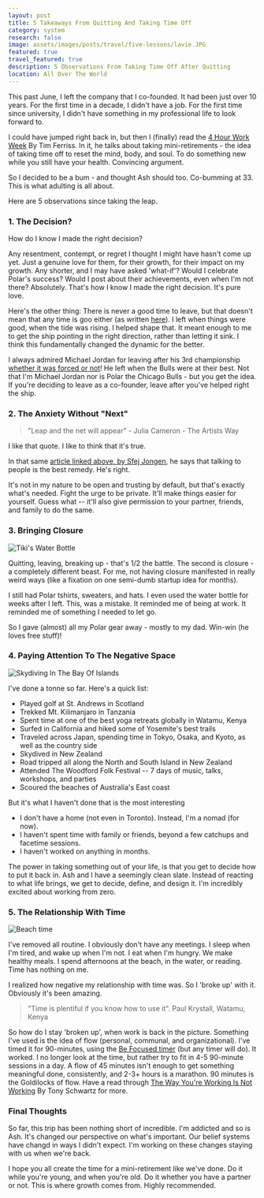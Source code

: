 ```yaml
---
layout: post
title: 5 Takeaways From Quitting And Taking Time Off
category: system
research: false
image: assets/images/posts/travel/five-lessons/lavie.JPG
featured: true
travel_featured: true
description: 5 Observations From Taking Time Off After Quitting
location: All Over The World
---
```


This past June, I left the company that I co-founded. It had been just over 10 years. For the first time in a decade, I didn't have a job. For the first time since university, I didn't have something in my professional life to look forward to.

I could have jumped right back in, but then I (finally) read the [4 Hour Work Week](https://en.wikipedia.org/wiki/The_4-Hour_Workweek) By Tim Ferriss. In it, he talks about taking mini-retirements - the idea of taking time off to reset the mind, body, and soul. To do something new while you still have your health. Convincing argument.

So I decided to be a bum - and thought Ash should too. Co-bumming at 33. This is what adulting is all about.

Here are 5 observations since taking the leap.

### 1. The Decision?

How do I know I made the right decision?

Any resentment, contempt, or regret I thought I might have hasn't come up yet. Just a genuine love for them, for their growth, for their impact on my growth. Any shorter, and I may have asked 'what-if'? Would I celebrate Polar's success? Would I post about their achievements, even when I'm not there? Absolutely. That's how I know I made the right decision. It's pure love.

Here's the other thing:
There is never a good time to leave, but that doesn't mean that any time is goo either (as written [here](https://www.linkedin.com/pulse/quitting-your-job-taking-time-off-4-observations-sjef-jongen/)). I left when things were good, when the tide was rising. I helped shape that. It meant enough to me to get the ship pointing in the right direction, rather than letting it sink. I think this fundamentally changed the dynamic for the better.

I always admired Michael Jordan for leaving after his 3rd championship [whether it was forced or not](https://bleacherreport.com/articles/131997-mjs-1st-retirement-was-it-a-secret-suspension)! He left when the Bulls were at their best. Not that I'm Michael Jordan nor is Polar the Chicago Bulls - but you get the idea. If you're deciding to leave as a co-founder, leave after you've helped right the ship.

### 2. The Anxiety Without "Next"

> "Leap and the net will appear" - Julia Cameron - The Artists Way

I like that quote. I like to think that it's true.

In that same [article linked above, by Sfej Jongen](https://www.linkedin.com/pulse/quitting-your-job-taking-time-off-4-observations-sjef-jongen/), he says that talking to people is the best remedy. He's right.

It's not in my nature to be open and trusting by default, but that's exactly what's needed. Fight the urge to be private. It'll make things easier for yourself. Guess what -- it'll also give permission to your partner, friends, and family to do the same.

### 3. Bringing Closure

![Tiki's Water Bottle]({{site.url}}/assets/images/posts/travel/five-lessons/tikibottle.JPG "Tiki's New And Improved Water Bottle")

Quitting, leaving, breaking up - that's 1/2 the battle. The second is closure - a completely different beast. For me, not having closure manifested in really weird ways (like a fixation on one semi-dumb startup idea for months).

I still had Polar tshirts, sweaters, and hats. I even used the water bottle for weeks after I left. This, was a mistake. It reminded me of being at work. It reminded me of something I needed to let go.

So I gave (almost) all my Polar gear away - mostly to my dad. Win-win (he loves free stuff)!

### 4. Paying Attention To The Negative Space

![Skydiving In The Bay Of Islands]({{site.url}}/assets/images/posts/travel/five-lessons/negative_space.JPG "Skydiving In The Bay Of Islands")

I've done a tonne so far. Here's a quick list:

- Played golf at St. Andrews in Scotland
- Trekked Mt. Kilimanjaro in Tanzania
- Spent time at one of the best yoga retreats globally in Watamu, Kenya
- Surfed in California and hiked some of Yosemite's best trails
- Traveled across Japan, spending time in Tokyo, Osaka, and Kyoto, as well as the country side
- Skydived in New Zealand
- Road tripped all along the North and South Island in New Zealand
- Attended The Woodford Folk Festival -- 7 days of music, talks, workshops, and parties
- Scoured the beaches of Australia's East coast

But it's what I haven't done that is the most interesting

- I don't have a home (not even in Toronto). Instead, I'm a nomad (for now).
- I haven't spent time with family or friends, beyond a few catchups and facetime sessions.
- I haven't worked on anything in months.

The power in taking something out of your life, is that you get to decide how to put it back in. Ash and I have a seemingly clean slate. Instead of reacting to what life brings, we get to decide, define, and design it. I'm incredibly excited about working from zero.

### 5. The Relationship With Time

![Beach time]({{site.url}}/assets/images/posts/travel/five-lessons/lavie.JPG "Beach time")

I've removed all routine. I obviously don't have any meetings. I sleep when I'm tired, and wake up when I'm not. I eat when I'm hungry. We make healthy meals. I spend afternoons at the beach, in the water, or reading. Time has nothing on me.

I realized how negative my relationship with time was. So I 'broke up' with it. Obviously it's been amazing.

> "Time is plentiful if you know how to use it". Paul Krystall, Watamu, Kenya

So how do I stay 'broken up', when work is back in the picture. Something I've used is the idea of flow (personal, communal, and organizational). I've timed it for 90-minutes, using the [Be Focused timer](https://itunes.apple.com/us/app/be-focused-focus-timer/id973134470?mt=12) (but any timer will do). It worked. I no longer look at the time, but rather try to fit in 4-5 90-minute sessions in a day. A flow of 45 minutes isn't enough to get something meaningful done, consistently, and 2-3+ hours is a marathon. 90 minutes is the Goldilocks of flow. Have a read through [The Way You're Working Is Not Working](https://www.goodreads.com/book/show/7679810-the-way-we-re-working-isn-t-working) By Tony Schwartz for more.

### Final Thoughts

So far, this trip has been nothing short of incredible. I'm addicted and so is Ash. It's changed our perspective on what's important. Our belief systems have changd in ways I didn't expect. I'm working on these changes staying with us when we're back.

I hope you all create the time for a mini-retirement like we've done. Do it while you're young, and when you're old. Do it whether you have a partner or not. This is where growth comes from. Highly recommended.
